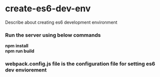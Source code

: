 # create-es6-dev-env
Describe about creating es6 development environment 

###  Run the server using below commands

  **npm install**  
  **npm run build**
  
  
### webpack.config.js file is the configuration file for setting es6 dev enviorement 

